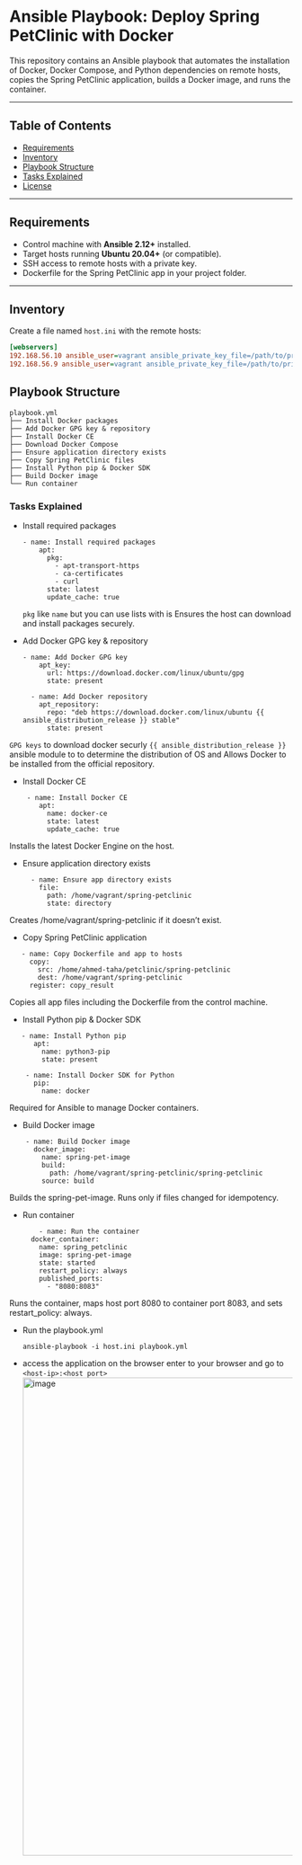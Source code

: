 # Ansible Playbook: Deploy Spring PetClinic with Docker

This repository contains an Ansible playbook that automates the installation of Docker, Docker Compose, and Python dependencies on remote hosts, copies the Spring PetClinic application, builds a Docker image, and runs the container.

---

## Table of Contents

- [Requirements](#requirements)  
- [Inventory](#inventory)    
- [Playbook Structure](#playbook-structure)  
- [Tasks Explained](#tasks-explained)  
- [License](#license)  

---

## Requirements

- Control machine with **Ansible 2.12+** installed.  
- Target hosts running **Ubuntu 20.04+** (or compatible).  
- SSH access to remote hosts with a private key.  
- Dockerfile for the Spring PetClinic app in your project folder.

---

## Inventory

Create a file named `host.ini` with the remote hosts:

```ini
[webservers]
192.168.56.10 ansible_user=vagrant ansible_private_key_file=/path/to/private_key
192.168.56.9 ansible_user=vagrant ansible_private_key_file=/path/to/private_key
```
## Playbook Structure
```
playbook.yml
├── Install Docker packages
├── Add Docker GPG key & repository
├── Install Docker CE
├── Download Docker Compose
├── Ensure application directory exists
├── Copy Spring PetClinic files
├── Install Python pip & Docker SDK
├── Build Docker image
└── Run container

```
### Tasks Explained
- Install required packages
  ```
  - name: Install required packages
      apt:
        pkg: 
          - apt-transport-https
          - ca-certificates
          - curl
        state: latest
        update_cache: true
  ```
  `pkg` like `name` but you can use lists with is
Ensures the host can download and install packages securely.

- Add Docker GPG key & repository
  ```
  - name: Add Docker GPG key
      apt_key:
        url: https://download.docker.com/linux/ubuntu/gpg
        state: present

    - name: Add Docker repository
      apt_repository:
        repo: "deb https://download.docker.com/linux/ubuntu {{ ansible_distribution_release }} stable"
        state: present
  ```
`GPG keys` to download docker securly `{{ ansible_distribution_release }}` ansible module to to determine the distribution of OS
 and Allows Docker to be installed from the official repository.

- Install Docker CE
  ```
   - name: Install Docker CE
      apt:
        name: docker-ce
        state: latest
        update_cache: true
  ```

Installs the latest Docker Engine on the host.

- Ensure application directory exists
  ```
    - name: Ensure app directory exists
      file:
        path: /home/vagrant/spring-petclinic
        state: directory 
  ```
Creates /home/vagrant/spring-petclinic if it doesn’t exist.

- Copy Spring PetClinic application
 ```
    - name: Copy Dockerfile and app to hosts
      copy:
        src: /home/ahmed-taha/petclinic/spring-petclinic
        dest: /home/vagrant/spring-petclinic
      register: copy_result
```
Copies all app files including the Dockerfile from the control machine.

- Install Python pip & Docker SDK
```
   - name: Install Python pip
      apt:
        name: python3-pip
        state: present

    - name: Install Docker SDK for Python
      pip:
        name: docker
```
Required for Ansible to manage Docker containers.

- Build Docker image
```
    - name: Build Docker image
      docker_image:
        name: spring-pet-image
        build:
          path: /home/vagrant/spring-petclinic/spring-petclinic
        source: build
```
Builds the spring-pet-image. Runs only if files changed for idempotency.

- Run container
    ```
        - name: Run the container
      docker_container:
        name: spring_petclinic
        image: spring-pet-image
        state: started
        restart_policy: always
        published_ports:
          - "8080:8083"
    ```

Runs the container, maps host port 8080 to container port 8083, and sets restart_policy: always.

- Run the playbook.yml
  ```
  ansible-playbook -i host.ini playbook.yml
  ```
- access the application on the browser
  enter to your browser and go to `<host-ip>:<host port>`
  <img width="1596" height="851" alt="image" src="https://github.com/user-attachments/assets/05171cb2-0c4f-4e39-865d-f8d53f9a8cd5" />

